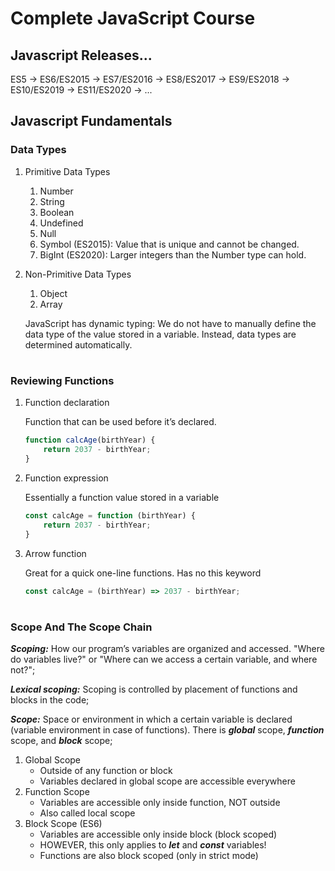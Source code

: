 # Complete JavaScript Course

## Javascript Releases...

ES5 -> ES6/ES2015 -> ES7/ES2016 -> ES8/ES2017 -> ES9/ES2018 -> ES10/ES2019 -> ES11/ES2020 -> ... 

## Javascript Fundamentals

### Data Types
    
1. Primitive Data Types
    1. Number
    2. String
    3. Boolean
    4. Undefined
    5. Null
    6. Symbol (ES2015): Value that is unique and cannot be changed.
    7. BigInt (ES2020): Larger integers than the Number type can hold.
    
2. Non-Primitive Data Types
    1. Object
    2. Array

    JavaScript has dynamic typing: We do not have to manually define the data type of the value stored in a variable. Instead, data types are determined automatically.

#

### Reviewing Functions

1. Function declaration

    Function that can be used before it’s declared.
    ```javascript
    function calcAge(birthYear) {
        return 2037 - birthYear;
    }
    ```
2. Function expression

    Essentially a function value stored in a variable
    ```javascript
    const calcAge = function (birthYear) {
        return 2037 - birthYear;
    }
    ```
3. Arrow function

    Great for a quick one-line functions. Has no this keyword
    ```javascript
    const calcAge = (birthYear) => 2037 - birthYear;
    ```

#

### Scope And The Scope Chain

   ***Scoping:*** How our program’s variables are organized and accessed. "Where do variables live?" or "Where can we access a certain variable, and where not?";

   ***Lexical scoping:*** Scoping is controlled by placement of functions and blocks in the code;

   ***Scope:*** Space or environment in which a certain variable is declared (variable environment in case of functions). There is ***global*** scope, ***function*** scope, and ***block*** scope;

1. Global Scope
    * Outside of any function or block
    * Variables declared in global scope are accessible everywhere
2. Function Scope
    * Variables are accessible only inside function, NOT outside
    * Also called local scope
3. Block Scope (ES6)
    * Variables are accessible only inside block (block scoped)
    * HOWEVER, this only applies to ***let*** and ***const*** variables!
    * Functions are also block scoped (only in strict mode)